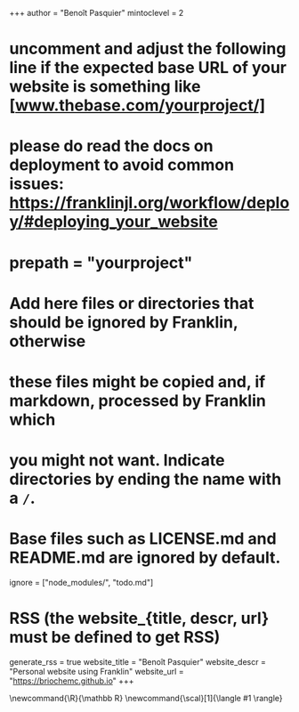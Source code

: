 <!--
Add here global page variables to use throughout your website.
-->
+++
author = "Benoît Pasquier"
mintoclevel = 2

# uncomment and adjust the following line if the expected base URL of your website is something like [www.thebase.com/yourproject/]
# please do read the docs on deployment to avoid common issues: https://franklinjl.org/workflow/deploy/#deploying_your_website
# prepath = "yourproject"

# Add here files or directories that should be ignored by Franklin, otherwise
# these files might be copied and, if markdown, processed by Franklin which
# you might not want. Indicate directories by ending the name with a `/`.
# Base files such as LICENSE.md and README.md are ignored by default.
ignore = ["node_modules/", "todo.md"]

# RSS (the website_{title, descr, url} must be defined to get RSS)
generate_rss = true
website_title = "Benoît Pasquier"
website_descr = "Personal website using Franklin"
website_url   = "https://briochemc.github.io"
+++

<!--
Add here global latex commands to use throughout your pages.
-->
\newcommand{\R}{\mathbb R}
\newcommand{\scal}[1]{\langle #1 \rangle}

